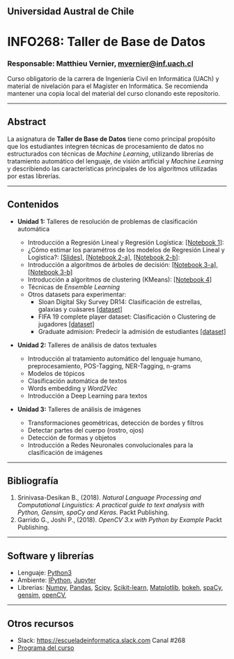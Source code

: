 ## Universidad Austral de Chile

# INFO268: Taller de Base de Datos

### Responsable: Matthieu Vernier, mvernier@inf.uach.cl

Curso obligatorio de la carrera de Ingeniería Civil en Informática (UACh) y material de nivelación para el Magíster en Informática. Se recomienda mantener una copia local del material del curso clonando este repositorio. 

***
## Abstract

La asignatura de **Taller de Base de Datos** tiene como principal propósito que los estudiantes integren técnicas de procesamiento de datos no estructurados con técnicas de _Machine Learning_, utilizando librerías de tratamiento automático del lenguaje, de visión artificial y _Machine Learning_ y describiendo las características principales de los algorítmos utilizadas por estas librerías.


***
## Contenidos

- **Unidad 1:** Talleres de resolución de problemas de clasificación automática
	- Introducción a Regresión Lineal y Regresión Logística: [[Notebook 1]](unidad1/Notebook_1.ipynb): 
	- ¿Cómo estimar los paramétros de los modelos de Regresión Lineal y Logística?: [[Slides]](https://docs.google.com/presentation/d/11O3ud6ywHuaro6OemhyeH07nuJtdc4ybMuTJicnMnm8/edit?usp=sharing), [[Notebook 2-a]](unidad1/Notebook_2_a.ipynb), [[Notebook 2-b]](unidad1/Notebook_2_b.ipynb): 
	- Introducción a algorítmos de árboles de decisión: [[Notebook 3-a]](unidad1/Notebook_3_a.ipynb), [[Notebook 3-b]](unidad1/Notebook_3_b.ipynb)
	- Introducción a algoritmos de clustering (KMeans): [[Notebook 4]](unidad1/Notebook_4.ipynb)
	- Técnicas de _Ensemble Learning_
	- Otros datasets para experimentar:
		- Sloan Digital Sky Survey DR14: Clasificación de estrellas, galaxias y cuásares [[dataset]](https://www.kaggle.com/lucidlenn/sloan-digital-sky-survey)
		- FIFA 19 complete player dataset: Clasificación o Clustering de jugadores [[dataset]](https://www.kaggle.com/karangadiya/fifa19)
		- Graduate admision: Predecir la admisión de estudiantes [[dataset]](https://www.kaggle.com/mohansacharya/graduate-admissions)

- **Unidad 2:** Talleres de análisis de datos textuales
	- Introducción al tratamiento automático del lenguaje humano, preprocesamiento, POS-Tagging, NER-Tagging, n-grams
	- Modelos de tópicos
	- Clasificación automática de textos
	- Words embedding y _Word2Vec_
	- Introducción a Deep Learning para textos
	

- **Unidad 3:** Talleres de análisis de imágenes
	- Transformaciones geométricas, detección de bordes y filtros
	- Detectar partes del cuerpo (rostro, ojos)
	- Detección de formas y objetos
	- Introducción a Redes Neuronales convolucionales para la clasificación de imágenes

***
## Bibliografía 

1. Srinivasa-Desikan B., (2018). _Natural Language Processing and Computational Linguistics: A practical guide to text analysis with Python, Gensim, spaCy and Keras_. Packt Publishing. 
1. Garrido G., Joshi P., (2018). _OpenCV 3.x with Python by Example_ Packt Publishing.

***
## Software y librerías

- Lenguaje: [Python3](https://docs.python.org/3/)
- Ambiente: [IPython](https://ipython.org), [Jupyter](https://jupyter.org/)
- Librerías: [Numpy](http://www.numpy.org/), [Pandas](https://pandas.pydata.org/), [Scipy](https://www.scipy.org/), [Scikit-learn](https://scikit-learn.org/stable/), [Matplotlib](https://matplotlib.org/), [bokeh](https://bokeh.pydata.org/en/latest/), [spaCy](https://spacy.io/), [gensim](https://radimrehurek.com/gensim/), [openCV](https://opencv.org/), 

***
## Otros recursos
- Slack: https://escueladeinformatica.slack.com Canal #268
- [Programa del curso](Programa_INFO268_2019.pdf)

